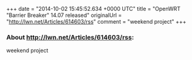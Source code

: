 +++
date = "2014-10-02 15:45:52.634 +0000 UTC"
title = "OpenWRT "Barrier Breaker" 14.07 released"
originalUrl = "http://lwn.net/Articles/614603/rss"
comment = "weekend project"
+++

### About http://lwn.net/Articles/614603/rss:

weekend project
